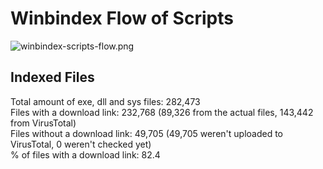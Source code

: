 # Winbindex Flow of Scripts

![winbindex-scripts-flow.png](winbindex-scripts-flow.png)

## Indexed Files

<!--FileStats-->
Total amount of exe, dll and sys files: 282,473  
Files with a download link: 232,768 (89,326 from the actual files, 143,442 from VirusTotal)  
Files without a download link: 49,705 (49,705 weren't uploaded to VirusTotal, 0 weren't checked yet)  
% of files with a download link: 82.4  
<!--/FileStats-->
